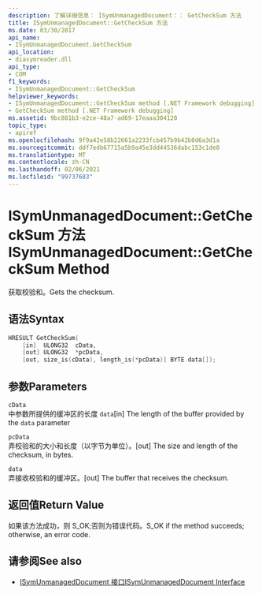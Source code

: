 ```yaml
---
description: 了解详细信息： ISymUnmanagedDocument：： GetCheckSum 方法
title: ISymUnmanagedDocument::GetCheckSum 方法
ms.date: 03/30/2017
api_name:
- ISymUnmanagedDocument.GetCheckSum
api_location:
- diasymreader.dll
api_type:
- COM
f1_keywords:
- ISymUnmanagedDocument::GetCheckSum
helpviewer_keywords:
- ISymUnmanagedDocument::GetCheckSum method [.NET Framework debugging]
- GetCheckSum method [.NET Framework debugging]
ms.assetid: 9bc881b3-e2ce-48a7-ad69-17eaaa304120
topic_type:
- apiref
ms.openlocfilehash: 9f9a42e58b22661a2233fcb457b9b42b0d6a3d1a
ms.sourcegitcommit: ddf7edb67715a5b9a45e3dd44536dabc153c1de0
ms.translationtype: MT
ms.contentlocale: zh-CN
ms.lasthandoff: 02/06/2021
ms.locfileid: "99737683"
---
```

# <a name="isymunmanageddocumentgetchecksum-method"></a><span data-ttu-id="9a471-103">ISymUnmanagedDocument::GetCheckSum 方法</span><span class="sxs-lookup"><span data-stu-id="9a471-103">ISymUnmanagedDocument::GetCheckSum Method</span></span>

<span data-ttu-id="9a471-104">获取校验和。</span><span class="sxs-lookup"><span data-stu-id="9a471-104">Gets the checksum.</span></span>  
  
## <a name="syntax"></a><span data-ttu-id="9a471-105">语法</span><span class="sxs-lookup"><span data-stu-id="9a471-105">Syntax</span></span>  
  
```cpp  
HRESULT GetCheckSum(  
    [in]  ULONG32  cData,  
    [out] ULONG32  *pcData,  
    [out, size_is(cData), length_is(*pcData)] BYTE data[]);  
```  
  
## <a name="parameters"></a><span data-ttu-id="9a471-106">参数</span><span class="sxs-lookup"><span data-stu-id="9a471-106">Parameters</span></span>  

 `cData`  
 <span data-ttu-id="9a471-107">中参数所提供的缓冲区的长度 `data`</span><span class="sxs-lookup"><span data-stu-id="9a471-107">[in] The length of the buffer provided by the `data` parameter</span></span>  
  
 `pcData`  
 <span data-ttu-id="9a471-108">弄校验和的大小和长度（以字节为单位）。</span><span class="sxs-lookup"><span data-stu-id="9a471-108">[out] The size and length of the checksum, in bytes.</span></span>  
  
 `data`  
 <span data-ttu-id="9a471-109">弄接收校验和的缓冲区。</span><span class="sxs-lookup"><span data-stu-id="9a471-109">[out] The buffer that receives the checksum.</span></span>  
  
## <a name="return-value"></a><span data-ttu-id="9a471-110">返回值</span><span class="sxs-lookup"><span data-stu-id="9a471-110">Return Value</span></span>  

 <span data-ttu-id="9a471-111">如果该方法成功，则 S_OK;否则为错误代码。</span><span class="sxs-lookup"><span data-stu-id="9a471-111">S_OK if the method succeeds; otherwise, an error code.</span></span>  
  
## <a name="see-also"></a><span data-ttu-id="9a471-112">请参阅</span><span class="sxs-lookup"><span data-stu-id="9a471-112">See also</span></span>

- [<span data-ttu-id="9a471-113">ISymUnmanagedDocument 接口</span><span class="sxs-lookup"><span data-stu-id="9a471-113">ISymUnmanagedDocument Interface</span></span>](isymunmanageddocument-interface.md)
